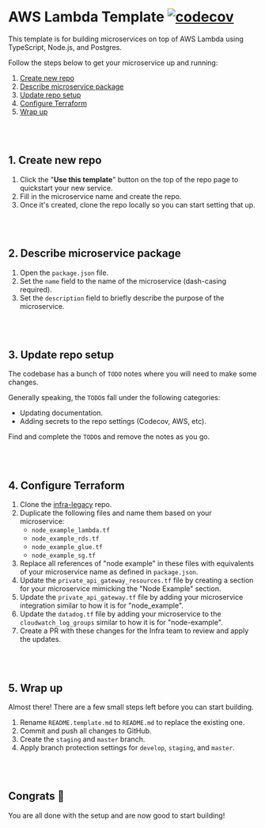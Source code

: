 # AWS Lambda Template [![codecov](https://codecov.io/gh/Casa/node-ts-lambda-template/branch/develop/graph/badge.svg?token=6v2mxS3W4i)](https://codecov.io/gh/Casa/node-ts-lambda-template)

This template is for building microservices on top of AWS Lambda using TypeScript, Node.js, and Postgres.

Follow the steps below to get your microservice up and running:

1. [Create new repo](#1-create-new-repo)
1. [Describe microservice package](#2-describe-microservice-package)
1. [Update repo setup](#3-update-repo-setup)
1. [Configure Terraform](#4-configure-terraform)
1. [Wrap up](#5-wrap-up)

<br />
<br />

## 1. Create new repo

1. Click the "**Use this template**" button on the top of the repo page to quickstart your new service.
1. Fill in the microservice name and create the repo.
1. Once it's created, clone the repo locally so you can start setting that up.

<br />
<br />

## 2. Describe microservice package

1. Open the `package.json` file.
1. Set the `name` field to the name of the microservice (dash-casing required).
1. Set the `description` field to briefly describe the purpose of the microservice.

<br />
<br />

## 3. Update repo setup

The codebase has a bunch of `TODO` notes where you will need to make some changes.

Generally speaking, the `TODO`s fall under the following categories:

- Updating documentation.
- Adding secrets to the repo settings (Codecov, AWS, etc).

Find and complete the `TODO`s and remove the notes as you go.

<br />
<br />

## 4. Configure Terraform

1. Clone the [infra-legacy](https://github.com/Casa/infra-legacy/) repo.
1. Duplicate the following files and name them based on your microservice:
   - `node_example_lambda.tf`
   - `node_example_rds.tf`
   - `node_example_glue.tf`
   - `node_example_sg.tf`
1. Replace all references of "node example" in these files with equivalents of your microservice name as defined in `package.json`.
1. Update the `private_api_gateway_resources.tf` file by creating a section for your microservice mimicking the "Node Example" section.
1. Update the `private_api_gateway.tf` file by adding your microservice integration similar to how it is for "node_example".
1. Update the `datadog.tf` file by adding your microservice to the `cloudwatch_log_groups` similar to how it is for "node-example".
1. Create a PR with these changes for the Infra team to review and apply the updates.

<br />
<br />

## 5. Wrap up

Almost there! There are a few small steps left before you can start building.

1. Rename `README.template.md` to `README.md` to replace the existing one.
1. Commit and push all changes to GitHub.
1. Create the `staging` and `master` branch.
1. Apply branch protection settings for `develop`, `staging`, and `master`.

<br />
<br />

## Congrats 🎉

You are all done with the setup and are now good to start building!

<br />
<br />
